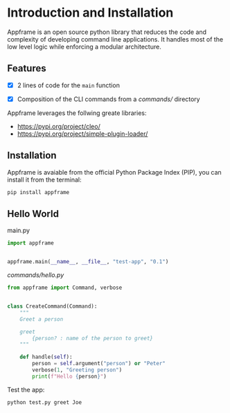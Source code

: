 # Introduction and Installation

Appframe is an open source python library that reduces the code and complexity of developing command line applications. It handles most of the low level logic while enforcing a modular architecture.

##  Features

- [x] 2 lines of code for the `main` function
- [x] Composition of the CLI commands from a *commands/* directory


Appframe leverages the follwing greate libraries:

- https://pypi.org/project/cleo/
- https://pypi.org/project/simple-plugin-loader/

## Installation

Appframe is avaiable from the official Python Package Index (PIP), you can install it from the terminal:
```bash
pip install appframe
```

##  Hello World
main.py
```python
import appframe


appframe.main(__name__, __file__, "test-app", "0.1")
```

_commands/hello.py_
```python
from appframe import Command, verbose


class CreateCommand(Command):
    """
    Greet a person

    greet
        {person? : name of the person to greet}
    """

    def handle(self):
        person = self.argument("person") or "Peter"
        verbose(1, "Greeting person")
        print(f"Hello {person}")
```

Test the app:
```sh
python test.py greet Joe
```
